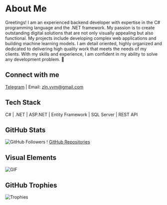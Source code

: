 # About Me

Greetings! I am an experienced backend developer with expertise in the C# programming language and the .NET framework. My passion is to create outstanding digital solutions that are not only visually appealing but also functional. My projects include developing complex web applications and building machine learning models. I am detail oriented, highly organized and dedicated to delivering high quality work that meets the needs of my clients. With my skills and experience, I am confident in my ability to solve any development problem. 🚀

## Connect with me

[Telegram](https://t.me/zln_work) | Email: zln.vvm@gmail.com

## Tech Stack

C# | .NET | ASP.NET | Entity Framework | SQL Server | REST API

## GitHub Stats

![GitHub Followers](https://img.shields.io/github/followers/Grimooar?style=social) ! [GitHub Repositories](https://img.shields.io/github/repositories/Grimooar?style=flat)

## Visual Elements

![GIF](link-to-your-gif)

## GitHub Trophies

![Trophies](link-to-your-trophies)

